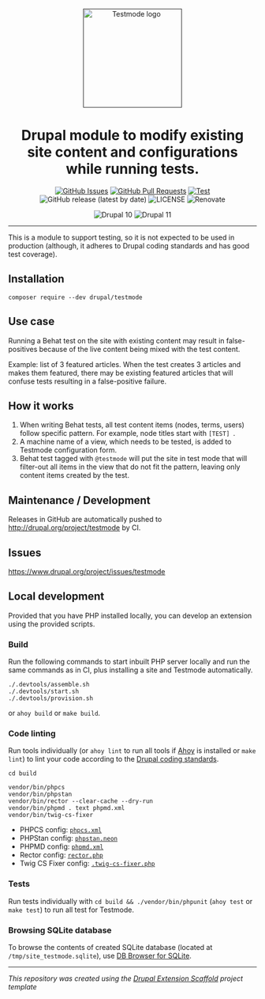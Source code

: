 <p align="center">
  <a href="" rel="noopener">
  <img width=200px height=200px src="https://placehold.jp/000000/ffffff/200x200.png?text=Testmode&css=%7B%22border-radius%22%3A%22%20100px%22%7D" alt="Testmode logo"></a>
</p>

<h1 align="center">Drupal module to modify existing site content and configurations while running tests.</h1>

<div align="center">

[![GitHub Issues](https://img.shields.io/github/issues/AlexSkrypnyk/testmode.svg)](https://github.com/AlexSkrypnyk/testmode/issues)
[![GitHub Pull Requests](https://img.shields.io/github/issues-pr/AlexSkrypnyk/testmode.svg)](https://github.com/AlexSkrypnyk/testmode/pulls)
[![Test](https://github.com/AlexSkrypnyk/testmode/actions/workflows/test.yml/badge.svg)](https://github.com/AlexSkrypnyk/testmode/actions/workflows/test.yml)
![GitHub release (latest by date)](https://img.shields.io/github/v/release/AlexSkrypnyk/testmode)
![LICENSE](https://img.shields.io/github/license/AlexSkrypnyk/testmode)
![Renovate](https://img.shields.io/badge/renovate-enabled-green?logo=renovatebot)

![Drupal 10](https://img.shields.io/badge/Drupal-10-009CDE.svg)
![Drupal 11](https://img.shields.io/badge/Drupal-11-006AA9.svg)

</div>

---

This is a module to support testing, so it is not expected to be used in production (although, it adheres to Drupal coding standards and has good test coverage).

## Installation

```shell
composer require --dev drupal/testmode
```

## Use case

Running a Behat test on the site with existing content may result in
false-positives because of the live content being mixed with the test content.

Example: list of 3 featured articles. When the test creates 3 articles and makes
them featured, there may be existing featured articles that will confuse tests
resulting in a false-positive failure.

## How it works
1. When writing Behat tests, all test content items (nodes,
   terms, users) follow specific pattern. For example, node titles start with
   `[TEST] `.
2. A machine name of a view, which needs to be tested, is added to
   Testmode configuration form.
3. Behat test tagged with `@testmode` will put
   the site in test mode that will filter-out all items in the view that do not
   fit the pattern, leaving only content items created by the test.

## Maintenance / Development
Releases in GitHub are automatically pushed to http://drupal.org/project/testmode by CI.

## Issues
https://www.drupal.org/project/issues/testmode

## Local development

Provided that you have PHP installed locally, you can develop an extension using
the provided scripts.

### Build

Run the following commands to start inbuilt PHP
server locally and run the same commands as in CI, 
plus installing a site and Testmode automatically.
```shell
./.devtools/assemble.sh
./.devtools/start.sh
./.devtools/provision.sh
```
or `ahoy build` or `make build`.


### Code linting

Run tools individually (or `ahoy lint` to run all tools
if [Ahoy](https://github.com/ahoy-cli/ahoy) is installed or `make lint`) to lint your code
according to
the [Drupal coding standards](https://www.drupal.org/docs/develop/standards).

```
cd build

vendor/bin/phpcs
vendor/bin/phpstan
vendor/bin/rector --clear-cache --dry-run
vendor/bin/phpmd . text phpmd.xml
vendor/bin/twig-cs-fixer
```

- PHPCS config: [`phpcs.xml`](phpcs.xml)
- PHPStan config: [`phpstan.neon`](phpstan.neon)
- PHPMD config: [`phpmd.xml`](phpmd.xml)
- Rector config: [`rector.php`](rector.php)
- Twig CS Fixer config: [`.twig-cs-fixer.php`](.twig-cs-fixer.php)

### Tests

Run tests individually with `cd build && ./vendor/bin/phpunit` (`ahoy test` or `make test`) to run all test for
Testmode.

### Browsing SQLite database

To browse the contents of created SQLite database
(located at `/tmp/site_testmode.sqlite`),
use [DB Browser for SQLite](https://sqlitebrowser.org/).

---
_This repository was created using the [Drupal Extension Scaffold](https://github.com/AlexSkrypnyk/drupal_extension_scaffold) project template_


